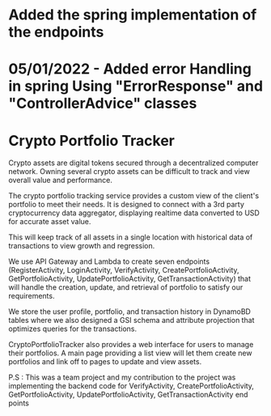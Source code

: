 # Added the spring implementation of the endpoints
# 05/01/2022 - Added error Handling in spring Using "ErrorResponse" and "ControllerAdvice" classes

# Crypto Portfolio Tracker

Crypto assets are digital tokens secured through a decentralized computer network. Owning several crypto 
assets can be difficult to track and view overall value and performance.

The crypto portfolio tracking service provides a custom view of the client's portfolio to meet their needs. 
It is designed to connect with a 3rd party cryptocurrency data aggregator, displaying realtime data converted 
to USD for accurate asset value. 

This will keep track of all assets in a single location with historical data of transactions to view growth 
and regression.

We use API Gateway and Lambda to create seven endpoints (RegisterActivity, LoginActivity, VerifyActivity, 
CreatePortfolioActivity, GetPortfolioActivity, UpdatePortfolioActivity, GetTransactionActivity) that will 
handle the creation, update, and retrieval of portfolio to satisfy our requirements.

We store the user profile, portfolio, and transaction history in DynamoBD tables where we also designed
a GSI schema and attribute projection that optimizes queries for the transactions.

CryptoPortfolioTracker also provides a web interface for users to manage their portfolios. A main page providing a list view will let them create new portfolios and link off to pages to update and view assets.

P.S : This was a team project and my contribution to the project was implementing the backend code for VerifyActivity, CreatePortfolioActivity, GetPortfolioActivity, UpdatePortfolioActivity, GetTransactionActivity end points
